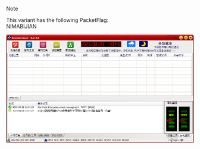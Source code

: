 > [!NOTE]  
> This variant has the following PacketFlag:  
> NIMABIJIAN  

![Screenshot](https://raw.githubusercontent.com/Cryakl/Ultimate-RAT-Collection/refs/heads/main/Sainbox/Star%204.0/Screenshot.png)
